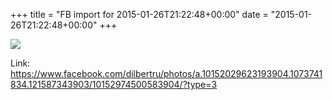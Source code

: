 +++
title = "FB import for 2015-01-26T21:22:48+00:00"
date = "2015-01-26T21:22:48+00:00"
+++

<img src="https://scontent.xx.fbcdn.net/v/t1.0-0/s130x130/1012980_10152974500583904_2393363962468482897_n.png?oh=e61e699282e0de758c4ae9fb6f678fc8&oe=5959686D" />

Link: <a href="https://www.facebook.com/dilbertru/photos/a.10152029623193904.1073741834.121587343903/10152974500583904/?type=3">https://www.facebook.com/dilbertru/photos/a.10152029623193904.1073741834.121587343903/10152974500583904/?type=3</a>
